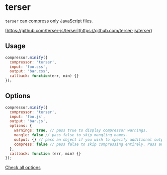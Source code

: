 # terser

`terser` can compress only JavaScript files.

[https://github.com/terser-js/terser](https://github.com/terser-js/terser)

## Usage

```js
compressor.minify({
  compressor: 'terser',
  input: 'foo.css',
  output: 'bar.css',
  callback: function(err, min) {}
});
```

## Options

```js
compressor.minify({
  compressor: 'terser',
  input: 'foo.js',
  output: 'bar.js',
  options: {
    warnings: true, // pass true to display compressor warnings.
    mangle: false // pass false to skip mangling names.
    output: {} // pass an object if you wish to specify additional output options. The defaults are optimized for best compression.
    compress: false // pass false to skip compressing entirely. Pass an object to specify custom compressor options.
  },
  callback: function (err, min) {}
});
```

[Check all options](https://github.com/terser-js/terser)
